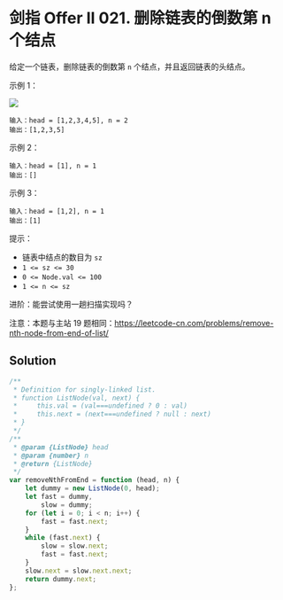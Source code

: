 # 剑指 Offer II 021. 删除链表的倒数第 n 个结点

给定一个链表，删除链表的倒数第 `n` 个结点，并且返回链表的头结点。

示例 1：

![](https://assets.leetcode.com/uploads/2020/10/03/remove_ex1.jpg)

```
输入：head = [1,2,3,4,5], n = 2
输出：[1,2,3,5]
```

示例 2：

```
输入：head = [1], n = 1
输出：[]
```

示例 3：

```
输入：head = [1,2], n = 1
输出：[1]
```

提示：

-   链表中结点的数目为 `sz`
-   `1 <= sz <= 30`
-   `0 <= Node.val <= 100`
-   `1 <= n <= sz`

进阶：能尝试使用一趟扫描实现吗？

注意：本题与主站 19 题相同：https://leetcode-cn.com/problems/remove-nth-node-from-end-of-list/

## Solution

```js
/**
 * Definition for singly-linked list.
 * function ListNode(val, next) {
 *     this.val = (val===undefined ? 0 : val)
 *     this.next = (next===undefined ? null : next)
 * }
 */
/**
 * @param {ListNode} head
 * @param {number} n
 * @return {ListNode}
 */
var removeNthFromEnd = function (head, n) {
    let dummy = new ListNode(0, head);
    let fast = dummy,
        slow = dummy;
    for (let i = 0; i < n; i++) {
        fast = fast.next;
    }
    while (fast.next) {
        slow = slow.next;
        fast = fast.next;
    }
    slow.next = slow.next.next;
    return dummy.next;
};
```

